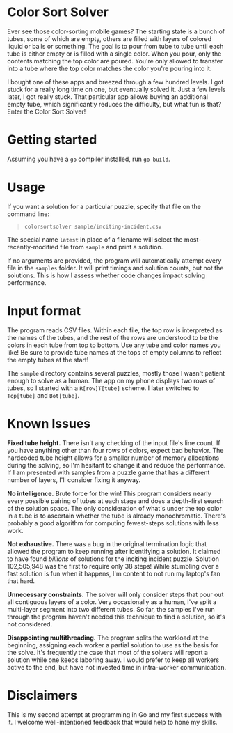# Color Sort Solver

Ever see those color-sorting mobile games?  The starting state is a bunch of tubes, some of which are empty, others are filled with layers of colored liquid or balls or something.  The goal is to pour from tube to tube until each tube is either empty or is filled with a single color.  When you pour, only the contents matching the top color are poured.  You're only allowed to transfer into a tube where the top color matches the color you're pouring into it.  

I bought one of these apps and breezed through a few hundred levels.  I got stuck for a really long time on one, but eventually solved it.  Just a few levels later, I got really stuck.  That particular app allows buying an additional empty tube, which significantly reduces the difficulty, but what fun is that?  Enter the Color Sort Solver!

# Getting started

Assuming you have a `go` compiler installed, run `go build`.  

# Usage

If you want a solution for a particular puzzle, specify that file on the command line:

> `colorsortsolver sample/inciting-incident.csv`

The special name `latest` in place of a filename will select the most-recently-modified file from `sample` and print a solution.

If no arguments are provided, the program will automatically attempt every file in the `samples` folder.  It will print timings and solution counts, but not the solutions.  This is how I assess whether code changes impact solving performance.  

# Input format

The program reads CSV files.  Within each file, the top row is interpreted as the names of the tubes, and the rest of the rows are understood to be the colors in each tube from top to bottom.  Use any tube and color names you like!  Be sure to provide tube names at the tops of empty columns to reflect the empty tubes at the start!  

The `sample` directory contains several puzzles, mostly those I wasn't patient enough to solve as a human.  The app on my phone displays two rows of tubes, so I started with a `R[row]T[tube]` scheme.  I later switched to `Top[tube]` and `Bot[tube]`.  

# Known Issues

**Fixed tube height.**  There isn't any checking of the input file's line count.  If you have anything other than four rows of colors, expect bad behavior.  The hardcoded tube height allows for a smaller number of memory allocations during the solving, so I'm hesitant to change it and reduce the performance.  If I am presented with samples from a puzzle game that has a different number of layers, I'll consider fixing it anyway.

**No intelligence.**  Brute force for the win!  This program considers nearly every possible pairing of tubes at each stage and does a depth-first search of the solution space.  The only consideration of what's under the top color in a tube is to ascertain whether the tube is already monochromatic.  There's probably a good algorithm for computing fewest-steps solutions with less work.

**Not exhaustive.** There was a bug in the original termination logic that allowed the program to keep running after identifying a solution.  It claimed to have found *billions* of solutions for the inciting incident puzzle.  Solution 102,505,948 was the first to require only 38 steps!  While stumbling over a fast solution is fun when it happens, I'm content to not run my laptop's fan that hard.

**Unnecessary constraints.** The solver will only consider steps that pour out all contiguous layers of a color.  Very occasionally as a human, I've split a multi-layer segment into two different tubes.  So far, the samples I've run through the program haven't needed this technique to find a solution, so it's not considered.

**Disappointing multithreading.** The program splits the workload at the beginning, assigning each worker a partial solution to use as the basis for the solve.  It's frequently the case that most of the solvers will report a solution while one keeps laboring away.  I would prefer to keep all workers active to the end, but have not invested time in intra-worker communication.

# Disclaimers

This is my second attempt at programming in Go and my first success with it.  I welcome well-intentioned feedback that would help to hone my skills. 
